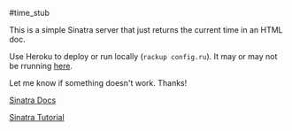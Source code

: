 #time_stub

This is a simple Sinatra server that just returns the current time in an HTML doc. 

Use Heroku to deploy or run locally (`rackup config.ru`). It may or may not be rrunning [here](http://timestub.herokuapp.com/).

Let me know if something doesn't work. Thanks!

[Sinatra Docs](http://www.sinatrarb.com/intro.html)

[Sinatra Tutorial](http://rubylearning.com/blog/2013/04/02/whats-rack/)
